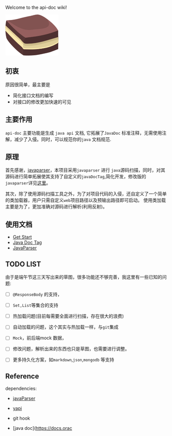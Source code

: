 Welcome to the api-doc wiki!

![](https://raw.githubusercontent.com/hsjfans/git_resource/master/20190609204505.png)

## 初衷

原因很简单，最主要是 

- 简化接口文档的编写
- 对接口的修改更加快速的可见


## 主要作用

`api-doc` 主要功能是生成 `java api` 文档, 它拓展了`JavaDoc` 标准注释，无需使用注解，减少了入侵。同时，可以规范你的`java` 文档规范.

## 原理

首先感谢，[javaparser](https://github.com/javaparser/javaparser)，本项目采用`javaparser` 进行 `java`源码扫描，同时，对其源码进行简单拓展使其支持了自定义的`javaDocTag`,简化开发，修改版的`javaparser`详见[这里](https://github.com/hsjfans/javaparser)。 

其次，除了使用源码扫描工具之外，为了对项目代码的入侵，还自定义了一个简单的类加载器，用户只需自定义`web`项目路径以及预输出路径即可启动。
使用类加载主要是为了，更加准确对源码进行解析(利用反射)。

## 使用文档

- [Get Start](./Get-Start)
- [Java Doc Tag](./Java-Doc_Tag)
- [JavaParser](./JavaParser)

## TODO LIST

由于是端午节这三天写出来的草图，很多功能还不够完善，我这里有一些已知的问题:
- [ ] `@ResponseBody` 的支持，
- [ ] `Set,List`等集合的支持
- [ ] 热加载问题(目前每需要全面进行扫描，存在很大的浪费)
- [ ] 自动加载的问题，这个其实与热加载一样，与`git`集成
- [ ] `Mock`，前后端mock 数据，
- [ ] 修改问题，解析出来的东西也只是草图，也需要进行调整。
- [ ] 更多持久化方案，如`markdown`,`json`,`mongodb` 等支持


## Reference 

dependencies:
- [javaParser](https://github.com/javaparser/javaparser)

- [yapi](https://github.com/YMFE/yapi)

- git hook

- [java doc](https://docs.orac